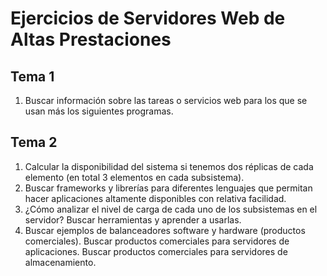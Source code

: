 # Ejercicios de Servidores Web de Altas Prestaciones
## Tema 1
1. Buscar información sobre las tareas o servicios web para los que se usan más los siguientes programas.

## Tema 2
1. Calcular la disponibilidad del sistema si tenemos dos réplicas de cada elemento (en total 3 elementos en cada subsistema).
2. Buscar frameworks y librerías para diferentes lenguajes que permitan hacer aplicaciones altamente disponibles con relativa facilidad.
3. ¿Cómo analizar el nivel de carga de cada uno de los subsistemas en el servidor? Buscar herramientas y aprender a usarlas.
4. Buscar ejemplos de balanceadores software y hardware (productos comerciales). Buscar productos comerciales para servidores de aplicaciones.
Buscar productos comerciales para servidores de almacenamiento.


